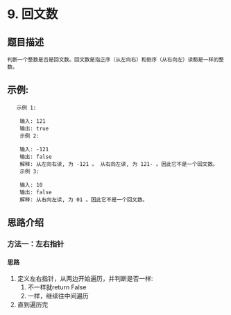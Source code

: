 # 9. 回文数

## 题目描述

    判断一个整数是否是回文数。回文数是指正序（从左向右）和倒序（从右向左）读都是一样的整数。

## 示例:
```
   示例 1:

    输入: 121
    输出: true
    示例 2:

    输入: -121
    输出: false
    解释: 从左向右读, 为 -121 。 从右向左读, 为 121- 。因此它不是一个回文数。
    示例 3:

    输入: 10
    输出: false
    解释: 从右向左读, 为 01 。因此它不是一个回文数。
```

## 思路介绍

### 方法一：左右指针

#### 思路

1. 定义左右指针，从两边开始遍历，并判断是否一样:
   1. 不一样就return False
   2. 一样，继续往中间遍历
2. 直到遍历完


